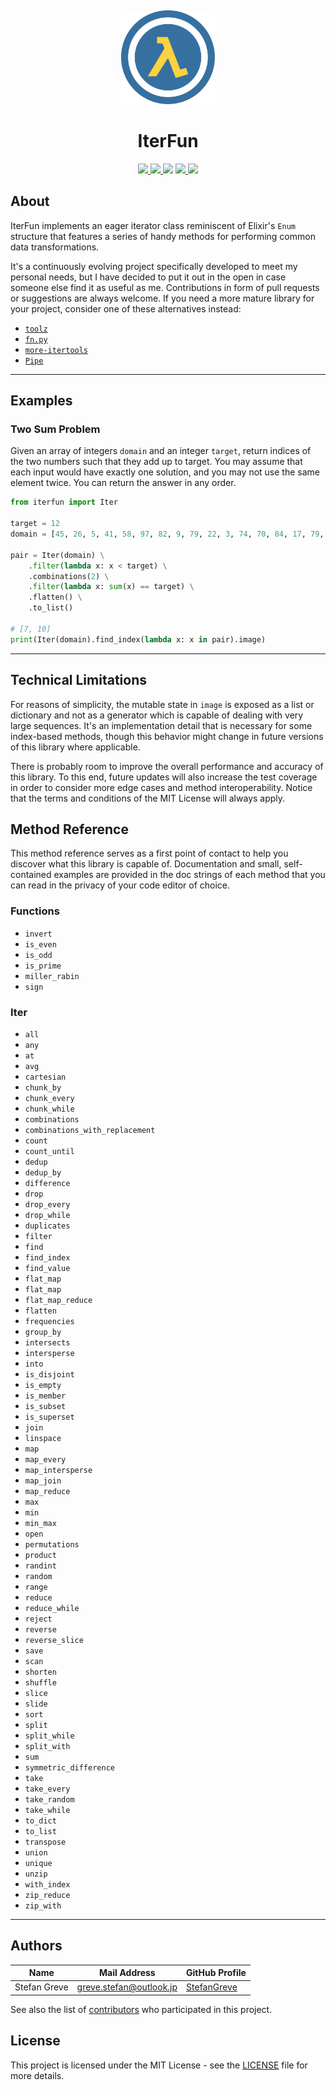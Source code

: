 <p align="center">
  <a title="Project Logo">
    <img height="150" style="margin-top:15px" src="https://github.com/StefanGreve/iterfun/blob/master/iterfun.svg">
  </a>
</p>

<h1 align="center">IterFun</h1>

<p align="center">
    <a href="https://github.com/StefanGreve/iterfun/actions?query=workflow%3ACI" title="Continuous Integration" target="_blank">
        <img src="https://github.com/StefanGreve/iterfun/actions/workflows/python-app.yml/badge.svg">
    </a>
    <a href="https://github.com/StefanGreve/iterfun" title="Release Version">
        <img src="https://img.shields.io/pypi/v/iterfun?color=blue&label=Release">
    </a>
    <a title="Supported Python Versions">
        <img src="https://img.shields.io/pypi/pyversions/iterfun">
    </a>
    <a href="https://www.gnu.org/licenses/gpl-3.0.en.html" title="License Information" target="_blank" rel="noopener noreferrer">
        <img src="https://img.shields.io/badge/License-MIT-blue.svg">
    </a>
    <a title="Downloads per Month">
        <img src="https://img.shields.io/pypi/dm/iterfun">
    </a>
</p>

## About

IterFun implements an eager iterator class reminiscent of Elixir's `Enum` structure
that features a series of handy methods for performing common data transformations.

It's a continuously evolving project specifically developed to meet my personal
needs, but I have decided to put it out in the open in case someone else find it
as useful as me. Contributions in form of pull requests or suggestions are always
welcome. If you need a more mature library for your project, consider one of these
alternatives instead:

- [`toolz`](https://github.com/pytoolz/toolz)
- [`fn.py`](https://github.com/kachayev/fn.py)
- [`more-itertools`](https://github.com/more-itertools/more-itertools)
- [`Pipe`](https://github.com/JulienPalard/Pipe)

---

## Examples

### Two Sum Problem

Given an array of integers `domain` and an integer `target`, return indices of the
two numbers such that they add up to target. You may assume that each input would
have exactly one solution, and you may not use the same element twice. You can
return the answer in any order.

```python
from iterfun import Iter

target = 12
domain = [45, 26, 5, 41, 58, 97, 82, 9, 79, 22, 3, 74, 70, 84, 17, 79, 41, 96, 13, 89]

pair = Iter(domain) \
    .filter(lambda x: x < target) \
    .combinations(2) \
    .filter(lambda x: sum(x) == target) \
    .flatten() \
    .to_list()

# [7, 10]
print(Iter(domain).find_index(lambda x: x in pair).image)
```

---

## Technical Limitations

For reasons of simplicity, the mutable state in `image` is exposed as a list or
dictionary and not as a generator which is capable of dealing with very large
sequences. It's an implementation detail that is necessary for some index-based methods,
though this behavior might change in future versions of this library where applicable.

There is probably room to improve the overall performance and accuracy of this library.
To this end, future updates will also increase the test coverage in order to consider
more edge cases and method interoperability. Notice that the terms and conditions
of the MIT License will always apply.

## Method Reference

This method reference serves as a first point of contact to help you discover
what this library is capable of. Documentation and small, self-contained examples
are provided in the doc strings of each method that you can read in the privacy of
your code editor of choice.

### Functions

- `invert`
- `is_even`
- `is_odd`
- `is_prime`
- `miller_rabin`
- `sign`

### Iter

- `all`
- `any`
- `at`
- `avg`
- `cartesian`
- `chunk_by`
- `chunk_every`
- `chunk_while`
- `combinations`
- `combinations_with_replacement`
- `count`
- `count_until`
- `dedup`
- `dedup_by`
- `difference`
- `drop`
- `drop_every`
- `drop_while`
- `duplicates`
- `filter`
- `find`
- `find_index`
- `find_value`
- `flat_map`
- `flat_map`
- `flat_map_reduce`
- `flatten`
- `frequencies`
- `group_by`
- `intersects`
- `intersperse`
- `into`
- `is_disjoint`
- `is_empty`
- `is_member`
- `is_subset`
- `is_superset`
- `join`
- `linspace`
- `map`
- `map_every`
- `map_intersperse`
- `map_join`
- `map_reduce`
- `max`
- `min`
- `min_max`
- `open`
- `permutations`
- `product`
- `randint`
- `random`
- `range`
- `reduce`
- `reduce_while`
- `reject`
- `reverse`
- `reverse_slice`
- `save`
- `scan`
- `shorten`
- `shuffle`
- `slice`
- `slide`
- `sort`
- `split`
- `split_while`
- `split_with`
- `sum`
- `symmetric_difference`
- `take`
- `take_every`
- `take_random`
- `take_while`
- `to_dict`
- `to_list`
- `transpose`
- `union`
- `unique`
- `unzip`
- `with_index`
- `zip_reduce`
- `zip_with`

---

## Authors

| Name             | Mail Address            | GitHub Profile                                |
|------------------|-------------------------|-----------------------------------------------|
| Stefan Greve     | greve.stefan@outlook.jp | [StefanGreve](https://github.com/StefanGreve) |

See also the list of [contributors](https://github.com/stefangreve/iterfun/contributors)
who participated in this project.

## License

This project is licensed under the MIT License - see the [LICENSE](LICENSE) file
for more details.
